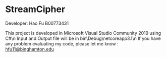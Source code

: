 # StreamCipher
Developer: Hao Fu B00773431

This project is developed in Microsoft Visual Studio Community 2019 using C#\n
Input and Output file will be in bin\Debug\netcoreapp3.1\n
If you have any problem evaluating my code, please let me know : hfu11@binghamton.edu
